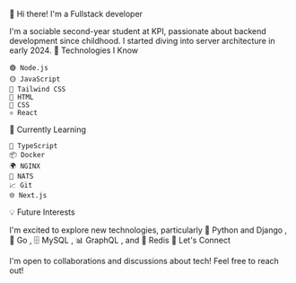 👋 Hi there! I'm a Fullstack developer

I'm a sociable second-year student at KPI, passionate about backend development since childhood. I started diving into server architecture in early 2024.
🌟 Technologies I Know

    🟢 Node.js
    🟡 JavaScript
    🎨 Tailwind CSS
    📄 HTML
    📄 CSS
    ⚛️ React

🚀 Currently Learning

    📘 TypeScript
    📦 Docker
    🌍 NGINX
    🚀 NATS
    📈 Git
    🌐 Next.js

💡 Future Interests

I'm excited to explore new technologies, particularly 🐍 Python and Django
, 🌿 Go
, 🗄️ MySQL
, 📊 GraphQL
, and 🚀 Redis
💬 Let's Connect

I'm open to collaborations and discussions about tech! Feel free to reach out!
